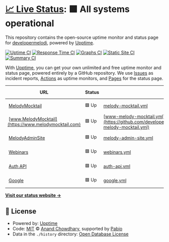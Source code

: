 # [📈 Live Status](https://developermelodi.github.io/mm_monitors): <!--live status--> **🟩 All systems operational**

This repository contains the open-source uptime monitor and status page for [developermelodi](https://upptime.js.org), powered by [Upptime](https://github.com/upptime/upptime).

[![Uptime CI](https://github.com/developermelodi/mm_monitors/workflows/Uptime%20CI/badge.svg)](https://github.com/developermelodi/mm_monitors/actions?query=workflow%3A%22Uptime+CI%22)
[![Response Time CI](https://github.com/developermelodi/mm_monitors/workflows/Response%20Time%20CI/badge.svg)](https://github.com/developermelodi/mm_monitors/actions?query=workflow%3A%22Response+Time+CI%22)
[![Graphs CI](https://github.com/developermelodi/mm_monitors/workflows/Graphs%20CI/badge.svg)](https://github.com/developermelodi/mm_monitors/actions?query=workflow%3A%22Graphs+CI%22)
[![Static Site CI](https://github.com/developermelodi/mm_monitors/workflows/Static%20Site%20CI/badge.svg)](https://github.com/developermelodi/mm_monitors/actions?query=workflow%3A%22Static+Site+CI%22)
[![Summary CI](https://github.com/developermelodi/mm_monitors/workflows/Summary%20CI/badge.svg)](https://github.com/developermelodi/mm_monitors/actions?query=workflow%3A%22Summary+CI%22)

With [Upptime](https://upptime.js.org), you can get your own unlimited and free uptime monitor and status page, powered entirely by a GitHub repository. We use [Issues](https://github.com/developermelodi/mm_monitors/issues) as incident reports, [Actions](https://github.com/developermelodi/mm_monitors/actions) as uptime monitors, and [Pages](https://upptime.js.org) for the status page.

<!--start: status pages-->
<!-- This summary is generated by Upptime (https://github.com/upptime/upptime) -->
<!-- Do not edit this manually, your changes will be overwritten -->
<!-- prettier-ignore -->
| URL | Status | History | Response Time | Uptime |
| --- | ------ | ------- | ------------- | ------ |
| <img alt="" src="https://icons.duckduckgo.com/ip3/melodymocktail.com.ico" height="13"> [MelodyMocktail](https://melodymocktail.com) | 🟩 Up | [melody-mocktail.yml](https://github.com/developermelodi/mm_monitors/commits/HEAD/history/melody-mocktail.yml) | <details><summary><img alt="Response time graph" src="./graphs/melody-mocktail/response-time-week.png" height="20"> 195ms</summary><br><a href="https://monitoring.digitalmocktails.com/history/melody-mocktail"><img alt="Response time 165" src="https://img.shields.io/endpoint?url=https%3A%2F%2Fraw.githubusercontent.com%2Fdevelopermelodi%2Fmm_monitors%2FHEAD%2Fapi%2Fmelody-mocktail%2Fresponse-time.json"></a><br><a href="https://monitoring.digitalmocktails.com/history/melody-mocktail"><img alt="24-hour response time 314" src="https://img.shields.io/endpoint?url=https%3A%2F%2Fraw.githubusercontent.com%2Fdevelopermelodi%2Fmm_monitors%2FHEAD%2Fapi%2Fmelody-mocktail%2Fresponse-time-day.json"></a><br><a href="https://monitoring.digitalmocktails.com/history/melody-mocktail"><img alt="7-day response time 195" src="https://img.shields.io/endpoint?url=https%3A%2F%2Fraw.githubusercontent.com%2Fdevelopermelodi%2Fmm_monitors%2FHEAD%2Fapi%2Fmelody-mocktail%2Fresponse-time-week.json"></a><br><a href="https://monitoring.digitalmocktails.com/history/melody-mocktail"><img alt="30-day response time 183" src="https://img.shields.io/endpoint?url=https%3A%2F%2Fraw.githubusercontent.com%2Fdevelopermelodi%2Fmm_monitors%2FHEAD%2Fapi%2Fmelody-mocktail%2Fresponse-time-month.json"></a><br><a href="https://monitoring.digitalmocktails.com/history/melody-mocktail"><img alt="1-year response time 165" src="https://img.shields.io/endpoint?url=https%3A%2F%2Fraw.githubusercontent.com%2Fdevelopermelodi%2Fmm_monitors%2FHEAD%2Fapi%2Fmelody-mocktail%2Fresponse-time-year.json"></a></details> | <details><summary><a href="https://monitoring.digitalmocktails.com/history/melody-mocktail">100.00%</a></summary><a href="https://monitoring.digitalmocktails.com/history/melody-mocktail"><img alt="All-time uptime 99.94%" src="https://img.shields.io/endpoint?url=https%3A%2F%2Fraw.githubusercontent.com%2Fdevelopermelodi%2Fmm_monitors%2FHEAD%2Fapi%2Fmelody-mocktail%2Fuptime.json"></a><br><a href="https://monitoring.digitalmocktails.com/history/melody-mocktail"><img alt="24-hour uptime 100.00%" src="https://img.shields.io/endpoint?url=https%3A%2F%2Fraw.githubusercontent.com%2Fdevelopermelodi%2Fmm_monitors%2FHEAD%2Fapi%2Fmelody-mocktail%2Fuptime-day.json"></a><br><a href="https://monitoring.digitalmocktails.com/history/melody-mocktail"><img alt="7-day uptime 100.00%" src="https://img.shields.io/endpoint?url=https%3A%2F%2Fraw.githubusercontent.com%2Fdevelopermelodi%2Fmm_monitors%2FHEAD%2Fapi%2Fmelody-mocktail%2Fuptime-week.json"></a><br><a href="https://monitoring.digitalmocktails.com/history/melody-mocktail"><img alt="30-day uptime 100.00%" src="https://img.shields.io/endpoint?url=https%3A%2F%2Fraw.githubusercontent.com%2Fdevelopermelodi%2Fmm_monitors%2FHEAD%2Fapi%2Fmelody-mocktail%2Fuptime-month.json"></a><br><a href="https://monitoring.digitalmocktails.com/history/melody-mocktail"><img alt="1-year uptime 99.94%" src="https://img.shields.io/endpoint?url=https%3A%2F%2Fraw.githubusercontent.com%2Fdevelopermelodi%2Fmm_monitors%2FHEAD%2Fapi%2Fmelody-mocktail%2Fuptime-year.json"></a></details>
| <img alt="" src="https://icons.duckduckgo.com/ip3/www.melodymocktail.com.ico" height="13"> [www.MelodyMocktail](https://www.melodymocktail.com) | 🟩 Up | [www-melody-mocktail.yml](https://github.com/developermelodi/mm_monitors/commits/HEAD/history/www-melody-mocktail.yml) | <details><summary><img alt="Response time graph" src="./graphs/www-melody-mocktail/response-time-week.png" height="20"> 179ms</summary><br><a href="https://monitoring.digitalmocktails.com/history/www-melody-mocktail"><img alt="Response time 165" src="https://img.shields.io/endpoint?url=https%3A%2F%2Fraw.githubusercontent.com%2Fdevelopermelodi%2Fmm_monitors%2FHEAD%2Fapi%2Fwww-melody-mocktail%2Fresponse-time.json"></a><br><a href="https://monitoring.digitalmocktails.com/history/www-melody-mocktail"><img alt="24-hour response time 349" src="https://img.shields.io/endpoint?url=https%3A%2F%2Fraw.githubusercontent.com%2Fdevelopermelodi%2Fmm_monitors%2FHEAD%2Fapi%2Fwww-melody-mocktail%2Fresponse-time-day.json"></a><br><a href="https://monitoring.digitalmocktails.com/history/www-melody-mocktail"><img alt="7-day response time 179" src="https://img.shields.io/endpoint?url=https%3A%2F%2Fraw.githubusercontent.com%2Fdevelopermelodi%2Fmm_monitors%2FHEAD%2Fapi%2Fwww-melody-mocktail%2Fresponse-time-week.json"></a><br><a href="https://monitoring.digitalmocktails.com/history/www-melody-mocktail"><img alt="30-day response time 182" src="https://img.shields.io/endpoint?url=https%3A%2F%2Fraw.githubusercontent.com%2Fdevelopermelodi%2Fmm_monitors%2FHEAD%2Fapi%2Fwww-melody-mocktail%2Fresponse-time-month.json"></a><br><a href="https://monitoring.digitalmocktails.com/history/www-melody-mocktail"><img alt="1-year response time 165" src="https://img.shields.io/endpoint?url=https%3A%2F%2Fraw.githubusercontent.com%2Fdevelopermelodi%2Fmm_monitors%2FHEAD%2Fapi%2Fwww-melody-mocktail%2Fresponse-time-year.json"></a></details> | <details><summary><a href="https://monitoring.digitalmocktails.com/history/www-melody-mocktail">100.00%</a></summary><a href="https://monitoring.digitalmocktails.com/history/www-melody-mocktail"><img alt="All-time uptime 99.84%" src="https://img.shields.io/endpoint?url=https%3A%2F%2Fraw.githubusercontent.com%2Fdevelopermelodi%2Fmm_monitors%2FHEAD%2Fapi%2Fwww-melody-mocktail%2Fuptime.json"></a><br><a href="https://monitoring.digitalmocktails.com/history/www-melody-mocktail"><img alt="24-hour uptime 100.00%" src="https://img.shields.io/endpoint?url=https%3A%2F%2Fraw.githubusercontent.com%2Fdevelopermelodi%2Fmm_monitors%2FHEAD%2Fapi%2Fwww-melody-mocktail%2Fuptime-day.json"></a><br><a href="https://monitoring.digitalmocktails.com/history/www-melody-mocktail"><img alt="7-day uptime 100.00%" src="https://img.shields.io/endpoint?url=https%3A%2F%2Fraw.githubusercontent.com%2Fdevelopermelodi%2Fmm_monitors%2FHEAD%2Fapi%2Fwww-melody-mocktail%2Fuptime-week.json"></a><br><a href="https://monitoring.digitalmocktails.com/history/www-melody-mocktail"><img alt="30-day uptime 100.00%" src="https://img.shields.io/endpoint?url=https%3A%2F%2Fraw.githubusercontent.com%2Fdevelopermelodi%2Fmm_monitors%2FHEAD%2Fapi%2Fwww-melody-mocktail%2Fuptime-month.json"></a><br><a href="https://monitoring.digitalmocktails.com/history/www-melody-mocktail"><img alt="1-year uptime 99.84%" src="https://img.shields.io/endpoint?url=https%3A%2F%2Fraw.githubusercontent.com%2Fdevelopermelodi%2Fmm_monitors%2FHEAD%2Fapi%2Fwww-melody-mocktail%2Fuptime-year.json"></a></details>
| <img alt="" src="https://icons.duckduckgo.com/ip3/admin.melodymocktail.com.ico" height="13"> [MelodyAdminSite](https://admin.melodymocktail.com) | 🟩 Up | [melody-admin-site.yml](https://github.com/developermelodi/mm_monitors/commits/HEAD/history/melody-admin-site.yml) | <details><summary><img alt="Response time graph" src="./graphs/melody-admin-site/response-time-week.png" height="20"> 179ms</summary><br><a href="https://monitoring.digitalmocktails.com/history/melody-admin-site"><img alt="Response time 161" src="https://img.shields.io/endpoint?url=https%3A%2F%2Fraw.githubusercontent.com%2Fdevelopermelodi%2Fmm_monitors%2FHEAD%2Fapi%2Fmelody-admin-site%2Fresponse-time.json"></a><br><a href="https://monitoring.digitalmocktails.com/history/melody-admin-site"><img alt="24-hour response time 312" src="https://img.shields.io/endpoint?url=https%3A%2F%2Fraw.githubusercontent.com%2Fdevelopermelodi%2Fmm_monitors%2FHEAD%2Fapi%2Fmelody-admin-site%2Fresponse-time-day.json"></a><br><a href="https://monitoring.digitalmocktails.com/history/melody-admin-site"><img alt="7-day response time 179" src="https://img.shields.io/endpoint?url=https%3A%2F%2Fraw.githubusercontent.com%2Fdevelopermelodi%2Fmm_monitors%2FHEAD%2Fapi%2Fmelody-admin-site%2Fresponse-time-week.json"></a><br><a href="https://monitoring.digitalmocktails.com/history/melody-admin-site"><img alt="30-day response time 180" src="https://img.shields.io/endpoint?url=https%3A%2F%2Fraw.githubusercontent.com%2Fdevelopermelodi%2Fmm_monitors%2FHEAD%2Fapi%2Fmelody-admin-site%2Fresponse-time-month.json"></a><br><a href="https://monitoring.digitalmocktails.com/history/melody-admin-site"><img alt="1-year response time 161" src="https://img.shields.io/endpoint?url=https%3A%2F%2Fraw.githubusercontent.com%2Fdevelopermelodi%2Fmm_monitors%2FHEAD%2Fapi%2Fmelody-admin-site%2Fresponse-time-year.json"></a></details> | <details><summary><a href="https://monitoring.digitalmocktails.com/history/melody-admin-site">100.00%</a></summary><a href="https://monitoring.digitalmocktails.com/history/melody-admin-site"><img alt="All-time uptime 100.00%" src="https://img.shields.io/endpoint?url=https%3A%2F%2Fraw.githubusercontent.com%2Fdevelopermelodi%2Fmm_monitors%2FHEAD%2Fapi%2Fmelody-admin-site%2Fuptime.json"></a><br><a href="https://monitoring.digitalmocktails.com/history/melody-admin-site"><img alt="24-hour uptime 100.00%" src="https://img.shields.io/endpoint?url=https%3A%2F%2Fraw.githubusercontent.com%2Fdevelopermelodi%2Fmm_monitors%2FHEAD%2Fapi%2Fmelody-admin-site%2Fuptime-day.json"></a><br><a href="https://monitoring.digitalmocktails.com/history/melody-admin-site"><img alt="7-day uptime 100.00%" src="https://img.shields.io/endpoint?url=https%3A%2F%2Fraw.githubusercontent.com%2Fdevelopermelodi%2Fmm_monitors%2FHEAD%2Fapi%2Fmelody-admin-site%2Fuptime-week.json"></a><br><a href="https://monitoring.digitalmocktails.com/history/melody-admin-site"><img alt="30-day uptime 100.00%" src="https://img.shields.io/endpoint?url=https%3A%2F%2Fraw.githubusercontent.com%2Fdevelopermelodi%2Fmm_monitors%2FHEAD%2Fapi%2Fmelody-admin-site%2Fuptime-month.json"></a><br><a href="https://monitoring.digitalmocktails.com/history/melody-admin-site"><img alt="1-year uptime 100.00%" src="https://img.shields.io/endpoint?url=https%3A%2F%2Fraw.githubusercontent.com%2Fdevelopermelodi%2Fmm_monitors%2FHEAD%2Fapi%2Fmelody-admin-site%2Fuptime-year.json"></a></details>
| <img alt="" src="https://icons.duckduckgo.com/ip3/webinars.melodymocktail.com.ico" height="13"> [Webinars](https://webinars.melodymocktail.com) | 🟩 Up | [webinars.yml](https://github.com/developermelodi/mm_monitors/commits/HEAD/history/webinars.yml) | <details><summary><img alt="Response time graph" src="./graphs/webinars/response-time-week.png" height="20"> 206ms</summary><br><a href="https://monitoring.digitalmocktails.com/history/webinars"><img alt="Response time 345" src="https://img.shields.io/endpoint?url=https%3A%2F%2Fraw.githubusercontent.com%2Fdevelopermelodi%2Fmm_monitors%2FHEAD%2Fapi%2Fwebinars%2Fresponse-time.json"></a><br><a href="https://monitoring.digitalmocktails.com/history/webinars"><img alt="24-hour response time 408" src="https://img.shields.io/endpoint?url=https%3A%2F%2Fraw.githubusercontent.com%2Fdevelopermelodi%2Fmm_monitors%2FHEAD%2Fapi%2Fwebinars%2Fresponse-time-day.json"></a><br><a href="https://monitoring.digitalmocktails.com/history/webinars"><img alt="7-day response time 206" src="https://img.shields.io/endpoint?url=https%3A%2F%2Fraw.githubusercontent.com%2Fdevelopermelodi%2Fmm_monitors%2FHEAD%2Fapi%2Fwebinars%2Fresponse-time-week.json"></a><br><a href="https://monitoring.digitalmocktails.com/history/webinars"><img alt="30-day response time 211" src="https://img.shields.io/endpoint?url=https%3A%2F%2Fraw.githubusercontent.com%2Fdevelopermelodi%2Fmm_monitors%2FHEAD%2Fapi%2Fwebinars%2Fresponse-time-month.json"></a><br><a href="https://monitoring.digitalmocktails.com/history/webinars"><img alt="1-year response time 345" src="https://img.shields.io/endpoint?url=https%3A%2F%2Fraw.githubusercontent.com%2Fdevelopermelodi%2Fmm_monitors%2FHEAD%2Fapi%2Fwebinars%2Fresponse-time-year.json"></a></details> | <details><summary><a href="https://monitoring.digitalmocktails.com/history/webinars">100.00%</a></summary><a href="https://monitoring.digitalmocktails.com/history/webinars"><img alt="All-time uptime 100.00%" src="https://img.shields.io/endpoint?url=https%3A%2F%2Fraw.githubusercontent.com%2Fdevelopermelodi%2Fmm_monitors%2FHEAD%2Fapi%2Fwebinars%2Fuptime.json"></a><br><a href="https://monitoring.digitalmocktails.com/history/webinars"><img alt="24-hour uptime 100.00%" src="https://img.shields.io/endpoint?url=https%3A%2F%2Fraw.githubusercontent.com%2Fdevelopermelodi%2Fmm_monitors%2FHEAD%2Fapi%2Fwebinars%2Fuptime-day.json"></a><br><a href="https://monitoring.digitalmocktails.com/history/webinars"><img alt="7-day uptime 100.00%" src="https://img.shields.io/endpoint?url=https%3A%2F%2Fraw.githubusercontent.com%2Fdevelopermelodi%2Fmm_monitors%2FHEAD%2Fapi%2Fwebinars%2Fuptime-week.json"></a><br><a href="https://monitoring.digitalmocktails.com/history/webinars"><img alt="30-day uptime 100.00%" src="https://img.shields.io/endpoint?url=https%3A%2F%2Fraw.githubusercontent.com%2Fdevelopermelodi%2Fmm_monitors%2FHEAD%2Fapi%2Fwebinars%2Fuptime-month.json"></a><br><a href="https://monitoring.digitalmocktails.com/history/webinars"><img alt="1-year uptime 100.00%" src="https://img.shields.io/endpoint?url=https%3A%2F%2Fraw.githubusercontent.com%2Fdevelopermelodi%2Fmm_monitors%2FHEAD%2Fapi%2Fwebinars%2Fuptime-year.json"></a></details>
| <img alt="" src="https://icons.duckduckgo.com/ip3/auth.melodymocktail.com.ico" height="13"> [Auth API](https://auth.melodymocktail.com) | 🟩 Up | [auth-api.yml](https://github.com/developermelodi/mm_monitors/commits/HEAD/history/auth-api.yml) | <details><summary><img alt="Response time graph" src="./graphs/auth-api/response-time-week.png" height="20"> 153ms</summary><br><a href="https://monitoring.digitalmocktails.com/history/auth-api"><img alt="Response time 242" src="https://img.shields.io/endpoint?url=https%3A%2F%2Fraw.githubusercontent.com%2Fdevelopermelodi%2Fmm_monitors%2FHEAD%2Fapi%2Fauth-api%2Fresponse-time.json"></a><br><a href="https://monitoring.digitalmocktails.com/history/auth-api"><img alt="24-hour response time 289" src="https://img.shields.io/endpoint?url=https%3A%2F%2Fraw.githubusercontent.com%2Fdevelopermelodi%2Fmm_monitors%2FHEAD%2Fapi%2Fauth-api%2Fresponse-time-day.json"></a><br><a href="https://monitoring.digitalmocktails.com/history/auth-api"><img alt="7-day response time 153" src="https://img.shields.io/endpoint?url=https%3A%2F%2Fraw.githubusercontent.com%2Fdevelopermelodi%2Fmm_monitors%2FHEAD%2Fapi%2Fauth-api%2Fresponse-time-week.json"></a><br><a href="https://monitoring.digitalmocktails.com/history/auth-api"><img alt="30-day response time 276" src="https://img.shields.io/endpoint?url=https%3A%2F%2Fraw.githubusercontent.com%2Fdevelopermelodi%2Fmm_monitors%2FHEAD%2Fapi%2Fauth-api%2Fresponse-time-month.json"></a><br><a href="https://monitoring.digitalmocktails.com/history/auth-api"><img alt="1-year response time 242" src="https://img.shields.io/endpoint?url=https%3A%2F%2Fraw.githubusercontent.com%2Fdevelopermelodi%2Fmm_monitors%2FHEAD%2Fapi%2Fauth-api%2Fresponse-time-year.json"></a></details> | <details><summary><a href="https://monitoring.digitalmocktails.com/history/auth-api">100.00%</a></summary><a href="https://monitoring.digitalmocktails.com/history/auth-api"><img alt="All-time uptime 99.53%" src="https://img.shields.io/endpoint?url=https%3A%2F%2Fraw.githubusercontent.com%2Fdevelopermelodi%2Fmm_monitors%2FHEAD%2Fapi%2Fauth-api%2Fuptime.json"></a><br><a href="https://monitoring.digitalmocktails.com/history/auth-api"><img alt="24-hour uptime 100.00%" src="https://img.shields.io/endpoint?url=https%3A%2F%2Fraw.githubusercontent.com%2Fdevelopermelodi%2Fmm_monitors%2FHEAD%2Fapi%2Fauth-api%2Fuptime-day.json"></a><br><a href="https://monitoring.digitalmocktails.com/history/auth-api"><img alt="7-day uptime 100.00%" src="https://img.shields.io/endpoint?url=https%3A%2F%2Fraw.githubusercontent.com%2Fdevelopermelodi%2Fmm_monitors%2FHEAD%2Fapi%2Fauth-api%2Fuptime-week.json"></a><br><a href="https://monitoring.digitalmocktails.com/history/auth-api"><img alt="30-day uptime 99.39%" src="https://img.shields.io/endpoint?url=https%3A%2F%2Fraw.githubusercontent.com%2Fdevelopermelodi%2Fmm_monitors%2FHEAD%2Fapi%2Fauth-api%2Fuptime-month.json"></a><br><a href="https://monitoring.digitalmocktails.com/history/auth-api"><img alt="1-year uptime 99.53%" src="https://img.shields.io/endpoint?url=https%3A%2F%2Fraw.githubusercontent.com%2Fdevelopermelodi%2Fmm_monitors%2FHEAD%2Fapi%2Fauth-api%2Fuptime-year.json"></a></details>
| <img alt="" src="https://icons.duckduckgo.com/ip3/google.com.ico" height="13"> [Google](https://google.com) | 🟩 Up | [google.yml](https://github.com/developermelodi/mm_monitors/commits/HEAD/history/google.yml) | <details><summary><img alt="Response time graph" src="./graphs/google/response-time-week.png" height="20"> 199ms</summary><br><a href="https://monitoring.digitalmocktails.com/history/google"><img alt="Response time 158" src="https://img.shields.io/endpoint?url=https%3A%2F%2Fraw.githubusercontent.com%2Fdevelopermelodi%2Fmm_monitors%2FHEAD%2Fapi%2Fgoogle%2Fresponse-time.json"></a><br><a href="https://monitoring.digitalmocktails.com/history/google"><img alt="24-hour response time 129" src="https://img.shields.io/endpoint?url=https%3A%2F%2Fraw.githubusercontent.com%2Fdevelopermelodi%2Fmm_monitors%2FHEAD%2Fapi%2Fgoogle%2Fresponse-time-day.json"></a><br><a href="https://monitoring.digitalmocktails.com/history/google"><img alt="7-day response time 199" src="https://img.shields.io/endpoint?url=https%3A%2F%2Fraw.githubusercontent.com%2Fdevelopermelodi%2Fmm_monitors%2FHEAD%2Fapi%2Fgoogle%2Fresponse-time-week.json"></a><br><a href="https://monitoring.digitalmocktails.com/history/google"><img alt="30-day response time 177" src="https://img.shields.io/endpoint?url=https%3A%2F%2Fraw.githubusercontent.com%2Fdevelopermelodi%2Fmm_monitors%2FHEAD%2Fapi%2Fgoogle%2Fresponse-time-month.json"></a><br><a href="https://monitoring.digitalmocktails.com/history/google"><img alt="1-year response time 158" src="https://img.shields.io/endpoint?url=https%3A%2F%2Fraw.githubusercontent.com%2Fdevelopermelodi%2Fmm_monitors%2FHEAD%2Fapi%2Fgoogle%2Fresponse-time-year.json"></a></details> | <details><summary><a href="https://monitoring.digitalmocktails.com/history/google">100.00%</a></summary><a href="https://monitoring.digitalmocktails.com/history/google"><img alt="All-time uptime 100.00%" src="https://img.shields.io/endpoint?url=https%3A%2F%2Fraw.githubusercontent.com%2Fdevelopermelodi%2Fmm_monitors%2FHEAD%2Fapi%2Fgoogle%2Fuptime.json"></a><br><a href="https://monitoring.digitalmocktails.com/history/google"><img alt="24-hour uptime 100.00%" src="https://img.shields.io/endpoint?url=https%3A%2F%2Fraw.githubusercontent.com%2Fdevelopermelodi%2Fmm_monitors%2FHEAD%2Fapi%2Fgoogle%2Fuptime-day.json"></a><br><a href="https://monitoring.digitalmocktails.com/history/google"><img alt="7-day uptime 100.00%" src="https://img.shields.io/endpoint?url=https%3A%2F%2Fraw.githubusercontent.com%2Fdevelopermelodi%2Fmm_monitors%2FHEAD%2Fapi%2Fgoogle%2Fuptime-week.json"></a><br><a href="https://monitoring.digitalmocktails.com/history/google"><img alt="30-day uptime 100.00%" src="https://img.shields.io/endpoint?url=https%3A%2F%2Fraw.githubusercontent.com%2Fdevelopermelodi%2Fmm_monitors%2FHEAD%2Fapi%2Fgoogle%2Fuptime-month.json"></a><br><a href="https://monitoring.digitalmocktails.com/history/google"><img alt="1-year uptime 100.00%" src="https://img.shields.io/endpoint?url=https%3A%2F%2Fraw.githubusercontent.com%2Fdevelopermelodi%2Fmm_monitors%2FHEAD%2Fapi%2Fgoogle%2Fuptime-year.json"></a></details>

<!--end: status pages-->

[**Visit our status website →**](https://upptime.js.org)

## 📄 License

- Powered by: [Upptime](https://github.com/upptime/upptime)
- Code: [MIT](./LICENSE) © [Anand Chowdhary](https://anandchowdhary.com), supported by [Pabio](https://pabio.com)
- Data in the `./history` directory: [Open Database License](https://opendatacommons.org/licenses/odbl/1-0/)
